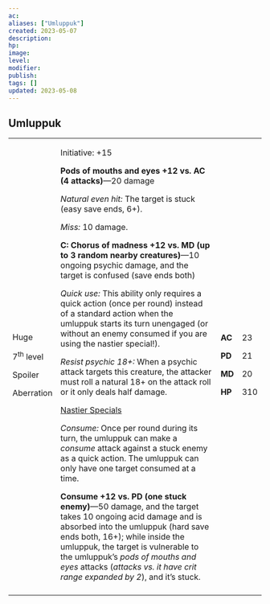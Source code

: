 ```yaml
---
ac: 
aliases: ["Umluppuk"]
created: 2023-05-07
description: 
hp: 
image: 
level: 
modifier: 
publish: 
tags: []
updated: 2023-05-08
---
```


## Umluppuk

<table>
<colgroup>
<col style="width: 16%" />
<col style="width: 71%" />
<col style="width: 5%" />
<col style="width: 6%" />
</colgroup>
<tbody>
<tr class="odd">
<td><p>Huge</p>
<p>7<sup>th</sup> level</p>
<p>Spoiler</p>
<p>Aberration</p></td>
<td><p>Initiative: +15</p>
<p><strong>Pods of mouths and eyes +12 vs. AC (4 attacks)</strong>—20
damage</p>
<p><em>Natural even hit:</em> The target is stuck (easy save ends,
6+).</p>
<p><em>Miss:</em> 10 damage.</p>
<p><strong>C: Chorus of madness +12 vs. MD (up to 3 random nearby
creatures)</strong>—10 ongoing psychic damage, and the target is
confused (save ends both)</p>
<p><em>Quick use:</em> This ability only requires a quick action (once
per round) instead of a standard action when the umluppuk starts its
turn unengaged (or without an enemy consumed if you are using the
nastier special!).</p>
<p><em>Resist psychic 18+:</em> When a psychic attack targets this
creature, the attacker must roll a natural 18+ on the attack roll or it
only deals half damage.</p>
<p><u>Nastier Specials</u></p>
<p><em>Consume:</em> Once per round during its turn, the umluppuk can
make a <em>consume</em> attack against a stuck enemy as a quick action.
The umluppuk can only have one target consumed at a time.</p>
<p><strong>Consume +12 vs. PD (one stuck enemy)</strong>—50 damage, and
the target takes 10 ongoing acid damage and is absorbed into the
umluppuk (hard save ends both, 16+); while inside the umluppuk, the
target is vulnerable to the umluppuk’s <em>pods of mouths and eyes</em>
attacks (<em>attacks vs. it have crit range expanded by 2</em>), and
it’s stuck.</p></td>
<td><p><strong>AC</strong></p>
<p><strong>PD</strong></p>
<p><strong>MD</strong></p>
<p><strong>HP</strong></p></td>
<td><p>23</p>
<p>21</p>
<p>20</p>
<p>310</p></td>
</tr>
<tr class="even">
<td></td>
<td></td>
<td></td>
<td></td>
</tr>
</tbody>
</table>
